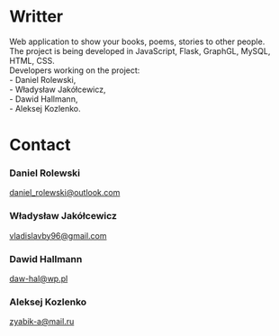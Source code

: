 # Writter
Web application to show your books, poems, stories to other people. <br>
The project is being developed in JavaScript, Flask, GraphGL, MySQL, HTML, CSS. <br> 
Developers working on the project: <br>- Daniel Rolewski, <br>- Władysław Jakółcewicz, <br>- Dawid Hallmann, <br>- Aleksej Kozlenko.
# Contact
### Daniel Rolewski
 daniel_rolewski@outlook.com
### Władysław Jakółcewicz
 vladislavby96@gmail.com
### Dawid Hallmann
 daw-hal@wp.pl
### Aleksej Kozlenko
 zyabik-a@mail.ru
